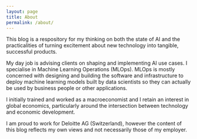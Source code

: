 ```yaml
---
layout: page
title: About
permalink: /about/
---
```


This blog is a respository for my thinking on both the state of AI and the practicalities of turning excitement about new technology into tangible, successful products.

My day job is advising clients on shaping and implementing AI use cases. I specialise in Machine Learning Operations (MLOps). MLOps is mostly concerned with designing and building the software and infrastructure to deploy machine learning models built by data scientists so they can actually be used by business people or other applications. 

I initially trained and worked as a macroeconomist and I retain an interest in global economics, particularly around the intersection between technology and economic development.

I am proud to work for Deloitte AG (Switzerland), however the content of this blog reflects my own views and not necessarily those of my employer.


